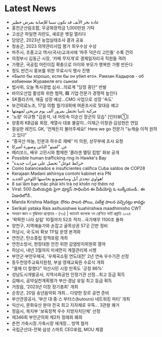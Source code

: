 # Latest News
-  عادة نخر الأنف قد تكون سببا للإصابة بمرض خطير
-  홍천군산림조합, 무궁화장학금 1,000만원 기탁
-  고성군 하일면 자란도, 새로운 뱃길 열리다
-  담양군, 2023년 농업실태조사 결과 공표
-  청송군, 2023 의약관리사업 평가 최우수상 수상
-  파주시, 초중고교 역사(국사)교과서에 ‘파주 덕은리 고인돌’ 수록 건의
-  의정부시 김동근 시장, ‘카페 무지개’로 경제일자리국 직원들 격려
-  가평군, 국공립 어린이집 확충으로 아이와 부모가 행복한 가평 만든다
-  청도 반건시 홍보를 위한 무료시식 행사 진행
-  «Было бы хорошо, если бы он убил его». Рамзан Кадыров - об избиении Журавеля его сыном
-  법사위, 오늘 특사경법 심사…의료계 "당장 중단" 반발
-  바이오산업 활성화 위한 협력, 韓 기업·전문가 경쟁력 높인다
-  SK플라즈마, 매출 성장 예상…CMO 사업으로 성장 '속도'
-  보건의료노조, 17일 의협 궐기대회에 여론조사로 맞대응 예고
-  مركبة ناسا تحتفل بمرور ألف يوم مريخي لمهمتها
-  '노량' 이규형 "김윤석, 내 머릿속 이순신 장군의 모습" [인터뷰①]
-  양종희 KB금융 회장, 계열사 대표 물갈이…이재근·이창권·김성현은 연임
-  절실한 레전드 GK, '언제든지 불러주세요!' Here we go 전문가 "뉴캐슬 이적 원하고 있다"
-  “중국산 마늘, 인분과 하수로 재배” 미 의원, 상무부에 조사 요청
-  عن "لفيتو" الثاني وصورة أميركا
-  메리쏘드, 배우 고민시와 함께한 ‘콜라겐 멜팅 립밤’ 화보 공개
-  Possible human trafficking ring in Hawke's Bay
-  "خرائط غوغل" تحصل على ميزات جديدة
-  Como balanceados e insuficientes califica Cuba saldos de COP28
-  Kerajaan Madani akhirnya contohi kabinet era PN
-  هواوي تتحدى آبل وسامسونغ بحاسبها اللوحي الجديد!
-  8 sai lầm bạn mắc phải khi trả nợ khiến nợ thêm nợ
-  Viral: 500 మిలియన్లకు పైగా వ్యూస్ సాధించిన ఈ వీడియోపై ఓ లుక్కేయండి.. ఈ ఏడాదిలోనే..
-  Manda Krishna Madiga: దొరల పాలన పోయి, పటేళ్ల పాలన వచ్చినట్లు కావద్దు
-  Serikali yataka Rais asihusishwe kuahirishwa maadhimisho CWT
-  সাধারণ জ্ঞান ও বুদ্ধিমত্তা প্রশ্নোত্তর - (৭৩) | ক্যাডেট কলেজে ৭ম শ্রেণিতে ভর্তি প্রস্তুতি ২০২৪
-  '팍팍한 나라 살림' 10월까지 52조 적자…국가채무 1100조 돌파
-  양천구, 지역예술가와 손잡고 골목상권 57곳 간판 정비
-  하남시, 국·도비 확보 TF팀 운영 본격화
-  연천군, 탄소중립 정책포럼 개최
-  연천소방서, 현장대원 안전 위한 감염방지위원회 열어
-  하남시, 내년 3월까지 미세먼지 계절관리제 시행
-  부안군·부안우체국, '우체국쇼핑 연도대전' 2년 연속 우수기관 선정
-  동두천양주교육지원청, 부설 영재교육원 수료식 개최
-  "올해 더 잘했다" 익산시민 시정 만족도 '긍정 86%'
-  성남도시개발공사, 지역사회공헌 인정기관 선정…최고 등급 획득
-  김해시, 공약실천계획평가 부산·경남 유일 최고 등급 획득
-  거창읍, '2023년 이장 정기총회' 개최
-  순창군, 20일 송년음악회 개최… 다양한 장르 공연 준비
-  부산관광공사, ‘부산 대·중·스 부터스(butours) 네트워킹 파티’ 개최
-  익산시, 문화유산 분야 전국 최고 지자체로 우뚝… 3관왕 쾌거
-  정읍시, 복지부 '보육정책 우수 지방자치단체' 선정
-  제346회 부안군의회 제2차 정례회 폐회
-  춘천 가축시장.가축시장 재개장… 방역 철저
-  국립군산대-전북·삼성 스마트 CEO포럼, MOU 체결
